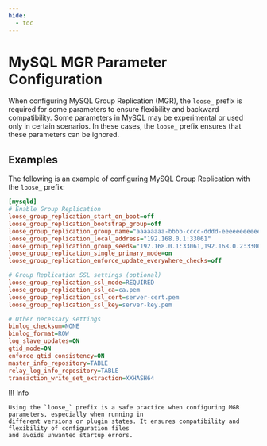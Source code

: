 ```yaml
---
hide:
  - toc
---
```


# MySQL MGR Parameter Configuration

When configuring MySQL Group Replication (MGR), the `loose_` prefix is required for some parameters to ensure 
flexibility and backward compatibility. Some parameters in MySQL may be experimental or used only in certain scenarios. 
In these cases, the `loose_` prefix ensures that these parameters can be ignored.

## Examples

The following is an example of configuring MySQL Group Replication with the `loose_` prefix:

```ini
[mysqld]
# Enable Group Replication
loose_group_replication_start_on_boot=off
loose_group_replication_bootstrap_group=off
loose_group_replication_group_name="aaaaaaaa-bbbb-cccc-dddd-eeeeeeeeeeee"
loose_group_replication_local_address="192.168.0.1:33061"
loose_group_replication_group_seeds="192.168.0.1:33061,192.168.0.2:33061,192.168.0.3:33061"
loose_group_replication_single_primary_mode=on
loose_group_replication_enforce_update_everywhere_checks=off

# Group Replication SSL settings (optional)
loose_group_replication_ssl_mode=REQUIRED
loose_group_replication_ssl_ca=ca.pem
loose_group_replication_ssl_cert=server-cert.pem
loose_group_replication_ssl_key=server-key.pem

# Other necessary settings
binlog_checksum=NONE
binlog_format=ROW
log_slave_updates=ON
gtid_mode=ON
enforce_gtid_consistency=ON
master_info_repository=TABLE
relay_log_info_repository=TABLE
transaction_write_set_extraction=XXHASH64
```

!!! Info

    Using the `loose_` prefix is a safe practice when configuring MGR parameters, especially when running in 
    different versions or plugin states. It ensures compatibility and flexibility of configuration files 
    and avoids unwanted startup errors.